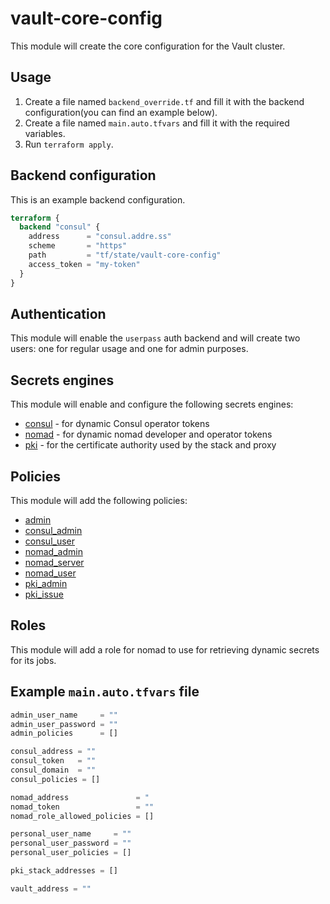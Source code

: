# vault-core-config

This module will create the core configuration for the Vault cluster.

## Usage

1. Create a file named `backend_override.tf` and fill it with the backend configuration(you can
find an example below).
2. Create a file named `main.auto.tfvars` and fill it with the required variables.
3. Run `terraform apply`.

## Backend configuration

This is an example backend configuration.

```terraform
terraform {
  backend "consul" {
    address      = "consul.addre.ss"
    scheme       = "https"
    path         = "tf/state/vault-core-config"
    access_token = "my-token"
  }
}
```

## Authentication

This module will enable the `userpass` auth backend and will create two users: one for regular
usage and one for admin purposes.

## Secrets engines

This module will enable and configure the following secrets engines:

- [consul](https://www.vaultproject.io/docs/secrets/consul) - for dynamic Consul operator tokens
- [nomad](https://www.vaultproject.io/docs/secrets/nomad) - for dynamic nomad developer and operator tokens
- [pki](https://www.vaultproject.io/docs/secrets/pki) - for the certificate authority used by the stack and proxy

## Policies

This module will add the following policies:

- [admin](policies/admin.hcl)
- [consul_admin](policies/consul_admin.hcl)
- [consul_user](policies/consul_user.hcl)
- [nomad_admin](policies/nomad_admin.hcl)
- [nomad_server](policies/nomad_server.hcl)
- [nomad_user](policies/nomad_user.hcl)
- [pki_admin](policies/pki_admin.hcl)
- [pki_issue](policies/pki_issue.hcl)

## Roles

This module will add a role for nomad to use for retrieving dynamic secrets for its jobs.

## Example `main.auto.tfvars` file

```terraform
admin_user_name     = ""
admin_user_password = ""
admin_policies      = []

consul_address = ""
consul_token   = ""
consul_domain  = ""
consul_policies = []

nomad_address               = "
nomad_token                 = ""
nomad_role_allowed_policies = []

personal_user_name     = ""
personal_user_password = ""
personal_user_policies = []

pki_stack_addresses = []

vault_address = ""
```
